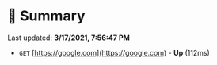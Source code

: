 # 📖 Summary
Last updated: **3/17/2021, 7:56:47 PM**

- `GET` [https://google.com](https://google.com) - **Up** (112ms)
